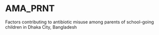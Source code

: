 # AMA_PRNT
Factors contributing to antibiotic misuse among parents of school-going children in Dhaka City, Bangladesh
